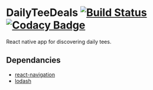 # DailyTeeDeals [![Build Status](https://travis-ci.org/harrisbaird/dailyteedeals_app.svg?branch=master)](https://travis-ci.org/harrisbaird/dailyteedeals_app) [![Codacy Badge](https://api.codacy.com/project/badge/Grade/93fd7edb6e4e499e85975e7649875989)](https://www.codacy.com/app/harrisbaird/dailyteedeals_app?utm_source=github.com&amp;utm_medium=referral&amp;utm_content=harrisbaird/dailyteedeals_app&amp;utm_campaign=Badge_Grade)

React native app for discovering daily tees.

## Dependancies
* [react-navigation](https://github.com/react-community/react-navigation)
* [lodash](https://github.com/lodash/lodash)
